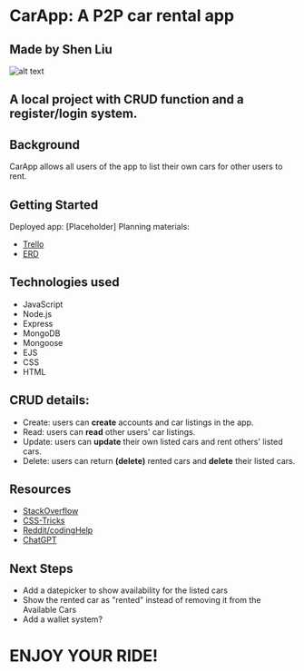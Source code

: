 # CarApp: A P2P car rental app
## Made by Shen Liu

![alt text](https://i.ibb.co/88k1hSB/2024-06-14-103419.png)

## A local project with CRUD function and a register/login system.

## Background
CarApp allows all users of the app to list their own cars for other users to rent. 

## Getting Started
Deployed app: [Placeholder]
Planning materials:
- [Trello](https://trello.com/b/nZnyxc2O/super-car-p2p-rental-app)
- [ERD](https://trello.com/1/cards/6664f6556ebbb80f494259cb/attachments/6664f6556ebbb80f494259ed/previews/6664f6556ebbb80f494259fa/download/image.png)

## Technologies used
- JavaScript
- Node.js
- Express
- MongoDB
- Mongoose
- EJS
- CSS
- HTML

## CRUD details:

 - Create: users can **create** accounts and car listings in the app.
 - Read: users can **read** other users' car listings.
 - Update: users can **update** their own listed cars and rent others' listed cars.
 - Delete: users can return  **(delete)** rented cars and **delete** their listed cars.
 
## Resources
- [StackOverflow](https://stackoverflow.com/)
- [CSS-Tricks](https://css-tricks.com/)
- [Reddit/codingHelp](https://www.reddit.com/r/CodingHelp/)
- [ChatGPT](https://chatgpt.com/)

## Next Steps
- Add a datepicker to show availability for the listed cars
- Show the rented car as "rented" instead of removing it from the Available Cars
- Add a wallet system?

# ENJOY YOUR RIDE!